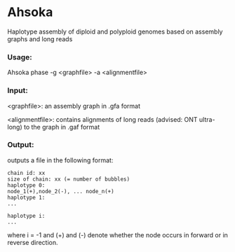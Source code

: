 # Ahsoka
Haplotype assembly of diploid and polyploid genomes based on assembly graphs and long reads 


### Usage:

  Ahsoka phase -g \<graphfile\> -a \<alignmentfile\>

### Input:  
  
  \<graphfile\>: an assembly graph in .gfa format
  
  \<alignmentfile\>: contains alignments of long reads (advised: ONT ultra-long) to the graph in .gaf format
  
### Output:
  
  outputs a file in the following format:
  
    chain id: xx
    size of chain: xx (= number of bubbles)
    haplotype 0:
    node_1(+),node_2(-), ... node_n(+)
    haplotype 1:
    ...
    
    haplotype i:
    ...
    
 where i = <ploidy>-1 and (+) and (-) denote whether the node occurs in forward or in reverse direction.
